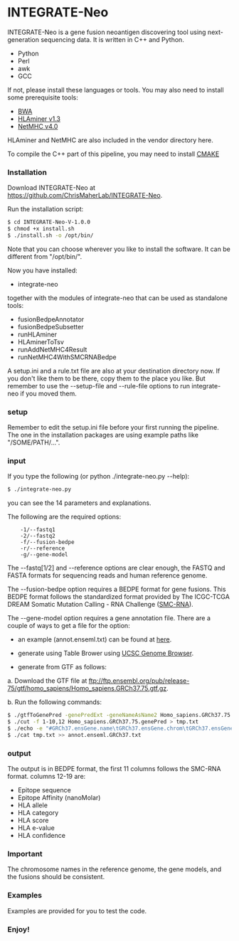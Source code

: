 # INTEGRATE-Neo

INTEGRATE-Neo is a gene fusion neoantigen discovering tool using next-generation sequencing data. It is written in C++ and Python.

  - Python
  - Perl
  - awk
  - GCC

If not, please install these languages or tools. You may also need to install some prerequisite tools:

  - [BWA](https://sourceforge.net/projects/bio-bwa)
  - [HLAminer v1.3](http://www.bcgsc.ca/platform/bioinfo/software/hlaminer)
  - [NetMHC v4.0](http://www.cbs.dtu.dk/services/NetMHC/output.php)

HLAminer and NetMHC are also included in the vendor directory here. 

To compile the C++ part of this pipeline, you may need to install [CMAKE](https://cmake.org/)

### Installation

Download INTEGRATE-Neo at https://github.com/ChrisMaherLab/INTEGRATE-Neo.

Run the installation script:

```sh
$ cd INTEGRATE-Neo-V-1.0.0
$ chmod +x install.sh
$ ./install.sh -o /opt/bin/
```

Note that you can choose wherever you like to install the software. It can be different from "/opt/bin/". 

Now you have installed:

  - integrate-neo

together with the modules of integrate-neo that can be used as standalone tools:
  - fusionBedpeAnnotator
  - fusionBedpeSubsetter
  - runHLAminer
  - HLAminerToTsv
  - runAddNetMHC4Result
  - runNetMHC4WithSMCRNABedpe

A setup.ini and a rule.txt file are also at your destination directory now. If you don't like them to be there, copy them to the place you like. But remember to use the --setup-file and --rule-file options to run integrate-neo if you moved them.

### setup

Remember to edit the setup.ini file before your first running the pipeline. The one in the installation packages are using example paths like "/SOME/PATH/...".

### input

If you type the following (or python ./integrate-neo.py --help): 

```sh
$ ./integrate-neo.py
```
you can see the 14 parameters and explanations. 

The following are the required options:

        -1/--fastq1       
        -2/--fastq2       
        -f/--fusion-bedpe 
        -r/--reference    
        -g/--gene-model   

The --fastq[1/2] and --reference options are clear enough, the FASTQ and FASTA formats for sequencing reads and human reference genome. 

The --fusion-bedpe option requires a BEDPE format for gene fusions. This BEDPE format follows the standardized format provided by The ICGC-TCGA DREAM Somatic Mutation Calling - RNA Challenge ([SMC-RNA](http://dreamchallenges.org/)).

The --gene-model option requires a gene annotation file. There are a couple of ways to get a file for the option:

 - an example (annot.enseml.txt) can be found at [here](https://sourceforge.net/projects/integrate-fusion/files/).

 - generate using Table Brower using [UCSC Genome Browser](http://genome.ucsc.edu/). 

 - generate from GTF as follows:
 
a. Download the GTF file at ftp://ftp.ensembl.org/pub/release-75/gtf/homo_sapiens/Homo_sapiens.GRCh37.75.gtf.gz.

b. Run the following commands:

```sh
$ ./gtfToGenePred -genePredExt -geneNameAsName2 Homo_sapiens.GRCh37.75.gtf Homo_sapiens.GRCh37.75.genePred
$ ./cut -f 1-10,12 Homo_sapiens.GRCh37.75.genePred > tmp.txt
$ ./echo -e "#GRCh37.ensGene.name\tGRCh37.ensGene.chrom\tGRCh37.ensGene.strand\tGRCh37.ensGene.txStart\tGRCh37.ensGene.txEnd\tGRCh37.ensGene.cdsStart\tGRCh37.ensGene.cdsEnd\tGRCh37.ensGene.exonCount\tGRCh37.ensGene.exonStarts\tGRCh37.ensGene.exonEnds\tGRCh37.ensemblToGeneName.value" > annot.enseml.GRCh37.txt
$ ./cat tmp.txt >> annot.enseml.GRCh37.txt
```
### output

The output is in BEDPE format, the first 11 columns follows the SMC-RNA format. columns 12-19 are:
 
 - Epitope sequence
 - Epitope Affinity (nanoMolar)	
 - HLA allele	
 - HLA category	
 - HLA score	
 - HLA e-value	
 - HLA confidence

### Important

The chromosome names in the reference genome, the gene models, and the fusions should be consistent. 

### Examples

Examples are provided for you to test the code.

### Enjoy!
